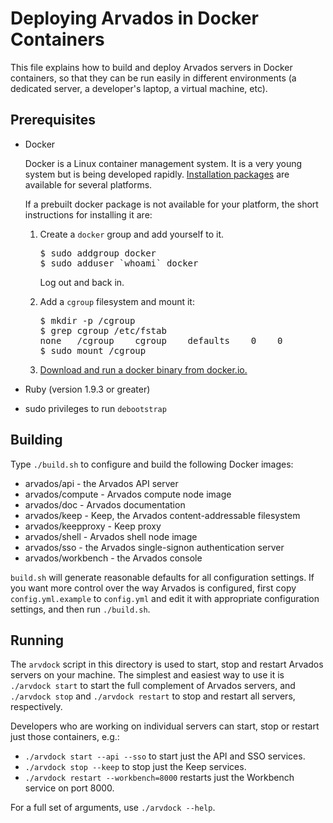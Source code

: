 Deploying Arvados in Docker Containers
======================================

This file explains how to build and deploy Arvados servers in Docker
containers, so that they can be run easily in different environments
(a dedicated server, a developer's laptop, a virtual machine,
etc).

Prerequisites
-------------

* Docker

  Docker is a Linux container management system. It is a very young system but
  is being developed rapidly.
  [Installation packages](http://www.docker.io/gettingstarted/)
  are available for several platforms.
  
  If a prebuilt docker package is not available for your platform, the
  short instructions for installing it are:
  
  1. Create a `docker` group and add yourself to it.

     <pre>
     $ sudo addgroup docker
     $ sudo adduser `whoami` docker
     </pre>

     Log out and back in.
	 
  2. Add a `cgroup` filesystem and mount it:

     <pre>
     $ mkdir -p /cgroup
     $ grep cgroup /etc/fstab
     none   /cgroup    cgroup    defaults    0    0
     $ sudo mount /cgroup
	 </pre>
	 
  3. [Download and run a docker binary from docker.io.](http://docs.docker.io/en/latest/installation/binaries/)

* Ruby (version 1.9.3 or greater)

* sudo privileges to run `debootstrap`

Building
--------

Type `./build.sh` to configure and build the following Docker images:

   * arvados/api       - the Arvados API server
   * arvados/compute   - Arvados compute node image
   * arvados/doc       - Arvados documentation
   * arvados/keep      - Keep, the Arvados content-addressable filesystem
   * arvados/keepproxy - Keep proxy
   * arvados/shell     - Arvados shell node image
   * arvados/sso       - the Arvados single-signon authentication server
   * arvados/workbench - the Arvados console

`build.sh` will generate reasonable defaults for all configuration
settings.  If you want more control over the way Arvados is
configured, first copy `config.yml.example` to `config.yml` and edit
it with appropriate configuration settings, and then run `./build.sh`.

Running
-------

The `arvdock` script in this directory is used to start, stop and
restart Arvados servers on your machine.  The simplest and easiest way
to use it is `./arvdock start` to start the full complement of Arvados
servers, and `./arvdock stop` and `./arvdock restart` to stop and
restart all servers, respectively.

Developers who are working on individual servers can start, stop or
restart just those containers, e.g.:

* `./arvdock start --api --sso` to start just the API and SSO services.
* `./arvdock stop --keep` to stop just the Keep services.
* `./arvdock restart --workbench=8000` restarts just the Workbench service on port 8000.

For a full set of arguments, use `./arvdock --help`.
